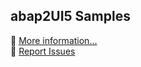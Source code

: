 ## abap2UI5 Samples

🚀 [More information...](https://abap2ui5.github.io/docs/get_started/samples.html) <br>
🐞 [Report Issues](https://github.com/abap2UI5/abap2UI5/issues) 
